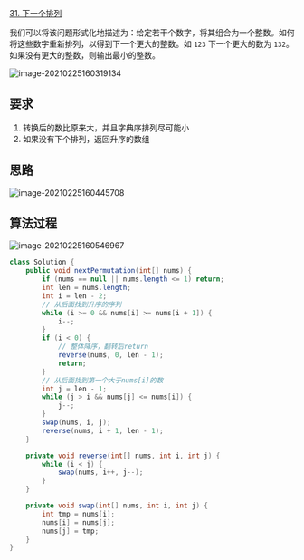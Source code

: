[31. 下一个排列](https://leetcode-cn.com/problems/next-permutation/)

我们可以将该问题形式化地描述为：给定若干个数字，将其组合为一个整数。如何将这些数字重新排列，以得到下一个更大的整数。如 `123` 下一个更大的数为 `132`。如果没有更大的整数，则输出最小的整数。

![image-20210225160319134](http://img.fosuchao.com/image-20210225160319134.png)

## 要求

1. 转换后的数比原来大，并且字典序排列尽可能小
2. 如果没有下个排列，返回升序的数组

## 思路

![image-20210225160445708](http://img.fosuchao.com/image-20210225160445708.png)

## 算法过程

![image-20210225160546967](http://img.fosuchao.com/image-20210225160546967.png)

```java
class Solution {
    public void nextPermutation(int[] nums) {
        if (nums == null || nums.length <= 1) return;
        int len = nums.length;
        int i = len - 2;
        // 从后面找到升序的序列
        while (i >= 0 && nums[i] >= nums[i + 1]) {
            i--;
        }
        if (i < 0) {
            // 整体降序，翻转后return
            reverse(nums, 0, len - 1);
            return;
        }
        // 从后面找到第一个大于nums[i]的数
        int j = len - 1;
        while (j > i && nums[j] <= nums[i]) {
            j--;
        }
        swap(nums, i, j);
        reverse(nums, i + 1, len - 1);
    }

    private void reverse(int[] nums, int i, int j) {
        while (i < j) {
            swap(nums, i++, j--);
        }
    }

    private void swap(int[] nums, int i, int j) {
        int tmp = nums[i];
        nums[i] = nums[j];
        nums[j] = tmp;
    }
}
```

